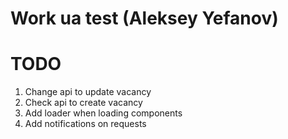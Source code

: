 # Work ua  test (Aleksey Yefanov)

# TODO 
1. Change api to update vacancy
2. Check api to create vacancy
3. Add loader when loading components
4. Add notifications on requests
